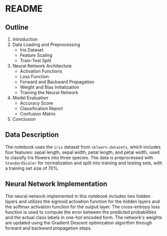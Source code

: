 
# README

## Outline
1. Introduction
2. Data Loading and Preprocessing
   - Iris Dataset
   - Feature Scaling
   - Train-Test Split
3. Neural Network Architecture
   - Activation Functions
   - Loss Function
   - Forward and Backward Propagation
   - Weight and Bias Initialization
   - Training the Neural Network
4. Model Evaluation
   - Accuracy Score
   - Classification Report
   - Confusion Matrix
5. Conclusion

## Data Description
The notebook uses the `iris` dataset from `sklearn.datasets`, which includes four features: sepal length, sepal width, petal length, and petal width, used to classify iris flowers into three species. The data is preprocessed with `StandardScaler` for normalization and split into training and testing sets, with a training set size of 70%.

## Neural Network Implementation
The neural network implemented in this notebook includes two hidden layers and utilizes the sigmoid activation function for the hidden layers and the softmax activation function for the output layer. The cross-entropy loss function is used to compute the error between the predicted probabilities and the actual class labels in one-hot encoded form. The network's weights are updated using the Gradient Descent optimization algorithm through forward and backward propagation steps.
